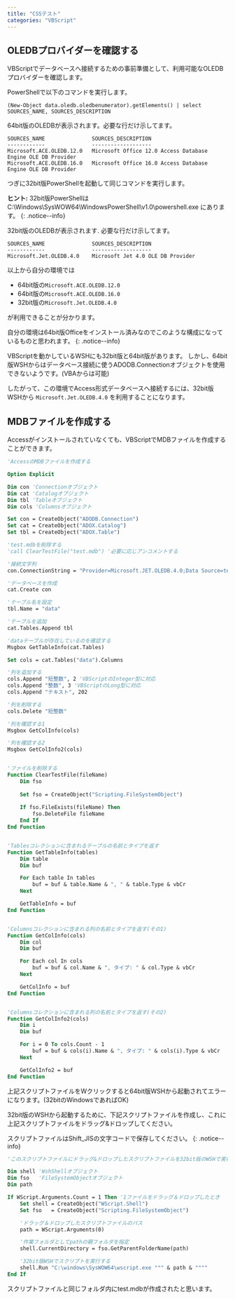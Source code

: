 ```yaml
---
title: "CSSテスト"
categories: "VBScript"
---
```


## OLEDBプロバイダーを確認する

VBScriptでデータベースへ接続するための事前準備として、利用可能なOLEDBプロバイダーを確認します。

PowerShellで以下のコマンドを実行します。

```shell
(New-Object data.oledb.oledbenumerator).getElements() | select SOURCES_NAME, SOURCES_DESCRIPTION
```

64bit版のOLEDBが表示されます。必要な行だけ示してます。 

```shell
SOURCES_NAME               SOURCES_DESCRIPTION
------------               -------------------
Microsoft.ACE.OLEDB.12.0   Microsoft Office 12.0 Access Database Engine OLE DB Provider
Microsoft.ACE.OLEDB.16.0   Microsoft Office 16.0 Access Database Engine OLE DB Provider
```

つぎに32bit版PowerShellを起動して同じコマンドを実行します。

**ヒント:** 32bit版PowerShellは C:\Windows\SysWOW64\WindowsPowerShell\v1.0\powershell.exe にあります。
{: .notice--info}

32bit版のOLEDBが表示されます. 必要な行だけ示してます。

```shell
SOURCES_NAME               SOURCES_DESCRIPTION
------------               -------------------
Microsoft.Jet.OLEDB.4.0    Microsoft Jet 4.0 OLE DB Provider
```

以上から自分の環境では

- 64bit版の`Microsoft.ACE.OLEDB.12.0`
- 64bit版の`Microsoft.ACE.OLEDB.16.0`
- 32bit版の`Microsoft.Jet.OLEDB.4.0`

が利用できることが分かります。

自分の環境は64bit版Officeをインストール済みなのでこのような構成になっているものと思われます。
{: .notice--info}

VBScriptを動かしているWSHにも32bit版と64bit版があります。
しかし、64bit版WSHからはデータベース接続に使うADODB.Connectionオブジェクトを使用できないようです。(VBAからは可能)

したがって、この環境でAccess形式データベースへ接続するには、32bit版WSHから `Microsoft.Jet.OLEDB.4.0` を利用することになります。

## MDBファイルを作成する

Accessがインストールされていなくても、VBScriptでMDBファイルを作成することができます。

```vb
'AccessのMDBファイルを作成する

Option Explicit

Dim con 'Connectionオブジェクト
Dim cat 'Catalogオブジェクト
Dim tbl 'Tableオブジェクト
Dim cols 'Columnsオブジェクト

Set con = CreateObject("ADODB.Connection")
Set cat = CreateObject("ADOX.Catalog")
Set tbl = CreateObject("ADOX.Table")

'test.mdbを削除する
'call ClearTestFile("test.mdb") '必要に応じアンコメントする

'接続文字列
con.ConnectionString = "Provider=Microsoft.JET.OLEDB.4.0;Data Source=test.mdb;"

'データベースを作成
cat.Create con

'テーブル名を設定
tbl.Name = "data"

'テーブルを追加
cat.Tables.Append tbl

'dataテーブルが存在しているのを確認する
Msgbox GetTableInfo(cat.Tables)

Set cols = cat.Tables("data").Columns

'列を追加する
cols.Append "短整数", 2 'VBScriptのInteger型に対応
cols.Append "整数", 3 'VBScriptのLong型に対応
cols.Append "テキスト", 202

'列を削除する
cols.Delete "短整数"

'列を確認する1
Msgbox GetColInfo(cols)

'列を確認する2
Msgbox GetColInfo2(cols)


'ファイルを削除する
Function ClearTestFile(fileName)
    Dim fso
    
    Set fso = CreateObject("Scripting.FileSystemObject")
    
    If fso.FileExists(fileName) Then
        fso.DeleteFile fileName
    End If
End Function


'Tablesコレクションに含まれるテーブルの名前とタイプを返す
Function GetTableInfo(tables)
    Dim table
    Dim buf

    For Each table In tables
        buf = buf & table.Name & ", " & table.Type & vbCr 
    Next

    GetTableInfo = buf
End Function


'Columnsコレクションに含まれる列の名前とタイプを返す(その1)
Function GetColInfo(cols)
    Dim col
    Dim buf

    For Each col In cols
        buf = buf & col.Name & ", タイプ: " & col.Type & vbCr 
    Next

    GetColInfo = buf
End Function


'Columnsコレクションに含まれる列の名前とタイプを返す(その2)
Function GetColInfo2(cols)
    Dim i
    Dim buf

    For i = 0 To cols.Count - 1
        buf = buf & cols(i).Name & ", タイプ: " & cols(i).Type & vbCr 
    Next

    GetColInfo2 = buf
End Function
```


上記スクリプトファイルをWクリックすると64bit版WSHから起動されてエラーになります。(32bitのWindowsであればOK)

32bit版のWSHから起動するために、下記スクリプトファイルを作成し、これに上記スクリプトファイルをドラッグ&ドロップしてください。

スクリプトファイルはShift_JISの文字コードで保存してください。
{: .notice--info}

```vb
'このスクリプトファイルにドラッグ&ドロップしたスクリプトファイルを32bit版のWSHで実行する

Dim shell 'WshShellオブジェクト
Dim fso   'FileSystemObjectオブジェクト
Dim path

If WScript.Arguments.Count = 1 Then '1ファイルをドラッグ＆ドロップしたとき
    Set shell = CreateObject("WScript.Shell")
    Set fso   = CreateObject("Scripting.FileSystemObject")

    'ドラッグ＆ドロップしたスクリプトファイルのパス
    path = WScript.Arguments(0)

    '作業フォルダとしてpathの親フォルダを指定
    shell.CurrentDirectory = fso.GetParentFolderName(path)

    '32bit版WSHでスクリプトを実行する
    shell.Run "C:\windows\SysWOW64\wscript.exe """ & path & """"
End If
```

スクリプトファイルと同じフォルダ内にtest.mdbが作成されたと思います。

